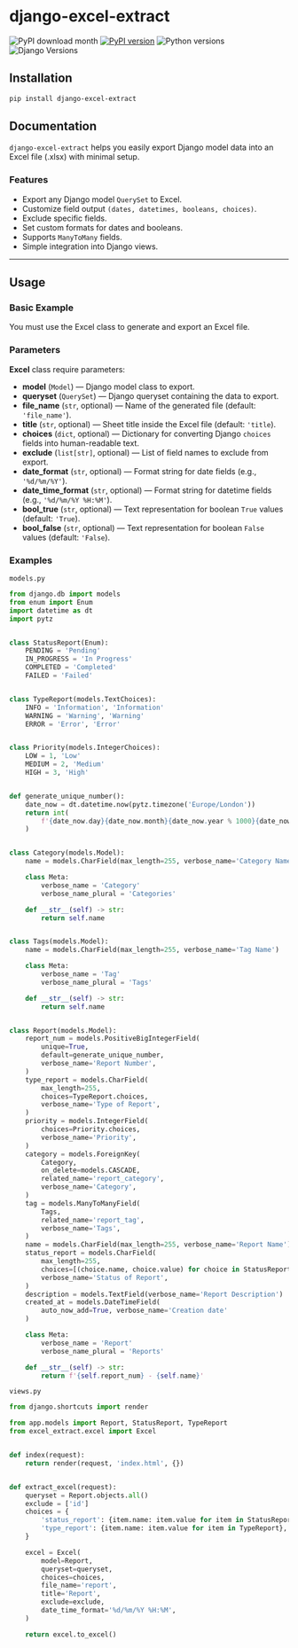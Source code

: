 # django-excel-extract

![PyPI download month](https://img.shields.io/pypi/dm/django-excel-extract.svg)
[![PyPI version](https://badge.fury.io/py/django-excel-extract.svg)](https://pypi.python.org/pypi/django-excel-extract/)
![Python versions](https://img.shields.io/badge/python-%3E=3.9-brightgreen)
![Django Versions](https://img.shields.io/badge/django-%3E=4.2-brightgreen)

<!-- [![Coverage Status](https://coveralls.io/repos/github/farridav/django-jazzmin/badge.svg?branch=main)](https://coveralls.io/github/farridav/django-jazzmin?branch=main) -->

## Installation

```bash
pip install django-excel-extract
```

## Documentation

`django-excel-extract` helps you easily export Django model data into an Excel file (.xlsx) with minimal setup.

### Features

- Export any Django model `QuerySet` to Excel.
- Customize field output `(dates, datetimes, booleans, choices)`.
- Exclude specific fields.
- Set custom formats for dates and booleans.
- Supports `ManyToMany` fields.
- Simple integration into Django views.

---

## Usage

### Basic Example

You must use the Excel class to generate and export an Excel file.

### Parameters

**Excel** class require parameters:

- **model** (`Model`) — Django model class to export.
- **queryset** (`QuerySet`) — Django queryset containing the data to export.
- **file_name** (`str`, optional) — Name of the generated file (default: `'file_name'`).
- **title** (`str`, optional) — Sheet title inside the Excel file (default: `'title`).
- **choices** (`dict`, optional) — Dictionary for converting Django `choices` fields into human-readable text.
- **exclude** (`list[str]`, optional) — List of field names to exclude from export.
- **date_format** (`str`, optional) — Format string for date fields (e.g., `'%d/%m/%Y'`).
- **date_time_format** (`str`, optional) — Format string for datetime fields (e.g., `'%d/%m/%Y %H:%M'`).
- **bool_true** (`str`, optional) — Text representation for boolean `True` values (default: `'True`).
- **bool_false** (`str`, optional) — Text representation for boolean `False` values (default: `'False`).

### Examples

`models.py`

```python
from django.db import models
from enum import Enum
import datetime as dt
import pytz


class StatusReport(Enum):
    PENDING = 'Pending'
    IN_PROGRESS = 'In Progress'
    COMPLETED = 'Completed'
    FAILED = 'Failed'


class TypeReport(models.TextChoices):
    INFO = 'Information', 'Information'
    WARNING = 'Warning', 'Warning'
    ERROR = 'Error', 'Error'


class Priority(models.IntegerChoices):
    LOW = 1, 'Low'
    MEDIUM = 2, 'Medium'
    HIGH = 3, 'High'


def generate_unique_number():
    date_now = dt.datetime.now(pytz.timezone('Europe/London'))
    return int(
        f'{date_now.day}{date_now.month}{date_now.year % 1000}{date_now.hour}{date_now.minute}{date_now.microsecond}'
    )


class Category(models.Model):
    name = models.CharField(max_length=255, verbose_name='Category Name')

    class Meta:
        verbose_name = 'Category'
        verbose_name_plural = 'Categories'

    def __str__(self) -> str:
        return self.name


class Tags(models.Model):
    name = models.CharField(max_length=255, verbose_name='Tag Name')

    class Meta:
        verbose_name = 'Tag'
        verbose_name_plural = 'Tags'

    def __str__(self) -> str:
        return self.name


class Report(models.Model):
    report_num = models.PositiveBigIntegerField(
        unique=True,
        default=generate_unique_number,
        verbose_name='Report Number',
    )
    type_report = models.CharField(
        max_length=255,
        choices=TypeReport.choices,
        verbose_name='Type of Report',
    )
    priority = models.IntegerField(
        choices=Priority.choices,
        verbose_name='Priority',
    )
    category = models.ForeignKey(
        Category,
        on_delete=models.CASCADE,
        related_name='report_category',
        verbose_name='Category',
    )
    tag = models.ManyToManyField(
        Tags,
        related_name='report_tag',
        verbose_name='Tags',
    )
    name = models.CharField(max_length=255, verbose_name='Report Name')
    status_report = models.CharField(
        max_length=255,
        choices=[(choice.name, choice.value) for choice in StatusReport],
        verbose_name='Status of Report',
    )
    description = models.TextField(verbose_name='Report Description')
    created_at = models.DateTimeField(
        auto_now_add=True, verbose_name='Creation date'
    )

    class Meta:
        verbose_name = 'Report'
        verbose_name_plural = 'Reports'

    def __str__(self) -> str:
        return f'{self.report_num} - {self.name}'
```

`views.py`

```python
from django.shortcuts import render

from app.models import Report, StatusReport, TypeReport
from excel_extract.excel import Excel


def index(request):
    return render(request, 'index.html', {})


def extract_excel(request):
    queryset = Report.objects.all()
    exclude = ['id']
    choices = {
        'status_report': {item.name: item.value for item in StatusReport},
        'type_report': {item.name: item.value for item in TypeReport},
    }

    excel = Excel(
        model=Report,
        queryset=queryset,
        choices=choices,
        file_name='report',
        title='Report',
        exclude=exclude,
        date_time_format='%d/%m/%Y %H:%M',
    )

    return excel.to_excel()

```
